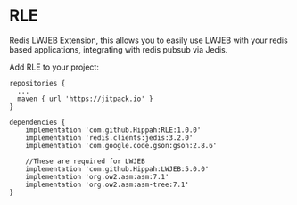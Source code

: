 # RLE
Redis LWJEB Extension, this allows you to easily use LWJEB with your redis based applications, integrating with redis pubsub via Jedis.

Add RLE to your project:

```
repositories {
  ...
  maven { url 'https://jitpack.io' }
}
```

```
dependencies {
    implementation 'com.github.Hippah:RLE:1.0.0'
    implementation 'redis.clients:jedis:3.2.0'
    implementation 'com.google.code.gson:gson:2.8.6'

    //These are required for LWJEB
    implementation 'com.github.Hippah:LWJEB:5.0.0'
    implementation 'org.ow2.asm:asm:7.1'
    implementation 'org.ow2.asm:asm-tree:7.1'
}
```

